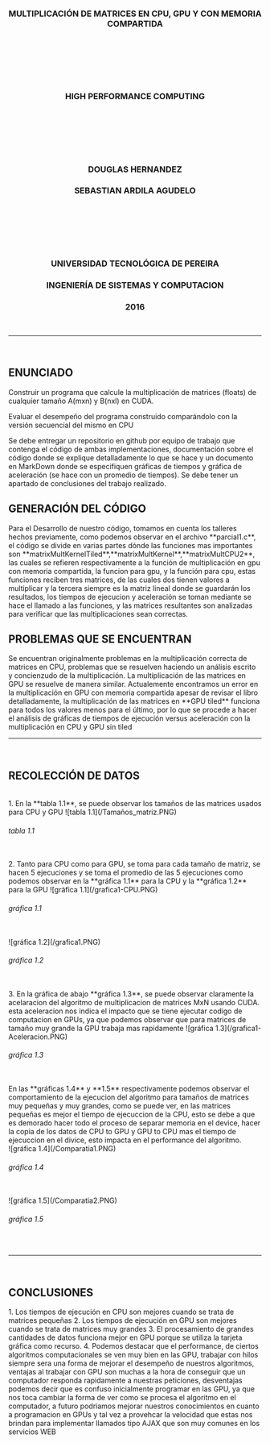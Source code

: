<h3 align="center">MULTIPLICACIÓN DE MATRICES EN CPU, GPU Y CON MEMORIA COMPARTIDA</h3>
<br>
<br>
<br>
<br>
<br>
<h3 align="center">HIGH PERFORMANCE COMPUTING</h3>
<br>
<br>
<br>
<br>
<br>
<h3 align="center">DOUGLAS HERNANDEZ</h3>
<h3 align="center">SEBASTIAN ARDILA AGUDELO</h3>
<br>
<br>
<br>
<br>
<br>
<h3 align="center">UNIVERSIDAD TECNOLÓGICA DE PEREIRA</h3>
<h3 align="center">INGENIERÍA DE SISTEMAS Y COMPUTACION</h3>
<h3 align="center">2016</h3>
<br>
<HR width=100% align="center">
<br>
<h2 >ENUNCIADO</h2>
Construir un programa que calcule la multiplicación de matrices (floats) de cualquier tamaño A(mxn) y B(nxl) en  CUDA.

Evaluar el desempeño del programa construido comparándolo con la versión secuencial del mismo en CPU

Se debe entregar un repositorio en github por equipo de trabajo que contenga el código de ambas implementaciones, documentación sobre el código donde se explique detalladamente lo que se hace y un documento  en MarkDown donde se especifiquen gráficas de tiempos y gráfica de aceleración (se hace con un promedio de tiempos). Se debe tener un apartado de conclusiones del trabajo realizado.
<br>
<h2 >GENERACIÓN DEL CÓDIGO</h2>
Para el Desarrollo de nuestro código, tomamos en cuenta los talleres hechos previamente, como podemos observar en el archivo **parcial1.c**, el código se divide en varias partes dónde las funciones mas importantes son **matrixMultKernelTiled**,**matrixMultKernel**,**matrixMultCPU2**, las cuales se refieren respectivamente a la función de multiplicación en gpu con memoria compartida, la funcion para gpu, y la función para cpu, estas funciones reciben tres matrices, de las cuales dos tienen valores a multiplicar y la tercera siempre es la matriz lineal donde se guardarán los resultados, los tiempos de ejecucion y aceleración se toman mediante se hace el llamado a las funciones, y las matrices resultantes son analizadas para verificar que las multiplicaciones sean correctas.
<br>
<h2 >PROBLEMAS QUE SE ENCUENTRAN</h2>
Se encuentran originalmente problemas en la multiplicación correcta de matrices en CPU, problemas que se resuelven haciendo un análisis escrito y concienzudo de la multiplicación. La multiplicación de las matrices en GPU se resuelve de manera similar. Actualemente encontramos un error en la multiplicación en GPU con memoria compartida apesar de revisar el libro detalladamente, la multiplicación de las matrices en **GPU tiled** funciona para todos los valores menos para el último, por lo que se procede a hacer el análisis de gráficas de tiempos de ejecución versus aceleración con la multiplicación en CPU y GPU sin tiled
<br>
<HR width=100% align="center">
<br>
<h2>RECOLECCIÓN DE DATOS</h2>
<br>
1. En la **tabla 1.1**, se puede observar los tamaños de las matrices usados para CPU y GPU
![tabla 1.1](/Tamaños_matriz.PNG)
<br>
<h6>tabla 1.1</h6>
<br>
2. Tanto para CPU como para GPU, se toma para cada tamaño de matriz, se hacen 5 ejecuciones y se toma el promedio de las 5 ejecuciones como podemos observar en la **gráfica 1.1** para la CPU y la **gráfica 1.2** para la GPU
![gráfica 1.1](/grafica1-CPU.PNG)
<br>
<h6>gráfica 1.1</h6>
<br>
![gráfica 1.2](/grafica1.PNG)
<br>
<h6>gráfica 1.2</h6>
<br>
3. En la gráfica de abajo **gráfica 1.3**, se puede observar claramente la acelaracion del algoritmo de multiplicacion de matrices MxN usando CUDA. esta aceleracion nos indica el impacto que se tiene ejecutar codigo de computacion en GPUs, ya que podemos observar que para matrices de tamaño muy grande la GPU trabaja mas rapidamente
![gráfica 1.3](/grafica1-Aceleracion.PNG)
<br>
<h6>gráfica 1.3</h6>
<br>
En las **gráficas 1.4** y **1.5** respectivamente podemos observar el comportamiento de la ejecucion del algoritmo para tamaños de matrices muy pequeñas y muy grandes, como se puede ver, en las matrices pequeñas es mejor el tiempo de ejecuccion de la CPU, esto se debe a que es demorado hacer todo el proceso de separar memoria en el device, hacer la copia de los datos de CPU to GPU y GPU to CPU mas el tiempo de ejecuccion en el divice, esto impacta en el performance del algoritmo.
<br>
![gráfica 1.4](/Comparatia1.PNG)
<br>
<h6>gráfica 1.4</h6>
<br>
![gráfica 1.5](/Comparatia2.PNG)
<br>
<h6>gráfica 1.5</h6>
<br>
<HR width=100% align="center">
<br>
<h2>CONCLUSIONES</h2>
1. Los tiempos de ejecución en CPU son mejores cuando se trata de matrices pequeñas
2. Los tiempos de ejecución en GPU son mejores cuando se trata de matrices muy grandes
3. El procesamiento de grandes cantidades de datos funciona mejor en GPU porque se utiliza la tarjeta gráfica como recurso.
4. Podemos destacar que el performance, de ciertos algoritmos computacionales se ven muy bien en las GPU, trabajar con hilos siempre sera una forma de mejorar el desempeño de nuestros algoritmos, ventajas al trabajar con GPU son muchas a la hora de conseguir que un computador responda rapidamente a nuestras peticiones, desventajas podemos decir que es confuso inicialmente programar en las GPU, ya que nos toca cambiar la forma de ver como se procesa el algoritmo en el computador, a futuro podriamos mejorar nuestros conocimientos en cuanto a programacion en GPUs y tal vez a provehcar la velocidad que estas nos brindan para implementar llamados tipo AJAX que son muy comunes en los servicios WEB
<br>
